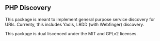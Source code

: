 ## PHP Discovery ##

This package is meant to implement general purpose service discovery for
URIs. Currenty, this includes Yadis, LRDD (with Webfinger) discovery. 

This package is dual liscenced under the MIT and GPLv2 licenses.
